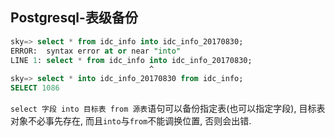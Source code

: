 ## Postgresql-表级备份

```sql
sky=> select * from idc_info into idc_info_20170830;
ERROR:  syntax error at or near "into"
LINE 1: select * from idc_info into idc_info_20170830;
                               ^
sky=> select * into idc_info_20170830 from idc_info;
SELECT 1086
```

`select 字段 into 目标表 from 源表`语句可以备份指定表(也可以指定字段), 目标表对象不必事先存在, 而且`into`与`from`不能调换位置, 否则会出错.
